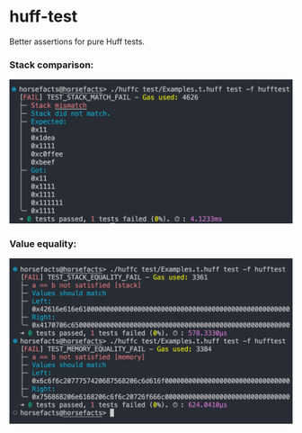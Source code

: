 # huff-test

Better assertions for pure Huff tests.

### Stack comparison:

<img width="600" src="./img/stack.png">

### Value equality:

<img width="600" src="./img/equality.png">
